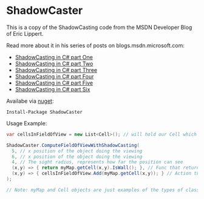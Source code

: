 # ShadowCaster

This is a copy of the ShadowCasting code from the MSDN Developer Blog of Eric Lippert.

Read more about it in his series of posts on blogs.msdn.microsoft.com:
* [ShadowCasting in C# part One](https://blogs.msdn.microsoft.com/ericlippert/2011/12/12/shadowcasting-in-c-part-one/)
* [ShadowCasting in C# part Two](https://blogs.msdn.microsoft.com/ericlippert/2011/12/15/shadowcasting-in-c-part-two/)
* [ShadowCasting in C# part Three](https://blogs.msdn.microsoft.com/ericlippert/2011/12/19/shadowcasting-in-c-part-three/)
* [ShadowCasting in C# part Four](https://blogs.msdn.microsoft.com/ericlippert/2011/12/22/shadowcasting-in-c-part-four/)
* [ShadowCasting in C# part Five](https://blogs.msdn.microsoft.com/ericlippert/2011/12/27/shadowcasting-in-c-part-five/)
* [ShadowCasting in C# part Six](https://blogs.msdn.microsoft.com/ericlippert/2011/12/29/shadowcasting-in-c-part-six/)

Availabe via [nuget](https://www.nuget.org/packages/ShadowCaster/):
````
Install-Package ShadowCaster
````

Usage Example:
````c#
var cellsInFieldOfView = new List<Cell>(); // will hold our Cell which ARE visible in the field of view

ShadowCaster.ComputeFieldOfViewWithShadowCasting(
  5, // x position of the object doing the viewing
  6, // x position of the object doing the viewing
  4, // The sight radius, represents how far the position can see
  (x,y) => { return myMap.getCell(x,y).IsWall(); }, // Func that returns whether the cell can be seen through
  (x,y) => { cellsInFieldOfView.Add(myMap.getCell(x,y)); } // Action that specifies what to do with each item that IS in the field of view
);

// Note: myMap and Cell objects are just examples of the types of classes you might use
````
